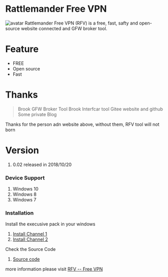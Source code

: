 ﻿# Rattlemander Free VPN

![avatar](https://gitee.com/wyatthuang/Free-VPN/blob/master/statement.png)
Rattlemander Free VPN (RFV) is a free, fast, safty and open-source website connected and GFW broker tool.
# Feature
  - FREE
  - Open source
  - Fast


# Thanks
> Brook GFW Broker Tool
> Brook Interfcar tool
> Gitee website and github
> Some private Blog

Thanks for the person adn website above, without them, RFV tool will not born

# Version
1. 0.02  released in 2018/10/20

### Device Support
1. Windows 10
2. Windows 8
3. Windows 7

### Installation


Install the execusive pack in your windows 
1. [Install Channel 1](http://223.94.4.146:91/file/download?code=C42973E16F7795C5)
2. [Install Channel 2](https://gitee.com/wyatthuang/Free-VPN/attach_files)

Check the Source Code
1. [Source code](https://gitee.com/wyatthuang/Free-VPN)

more information please visit [RFV -- Free VPN](https://wyatthuang.gitee.io/rfv_page/)

